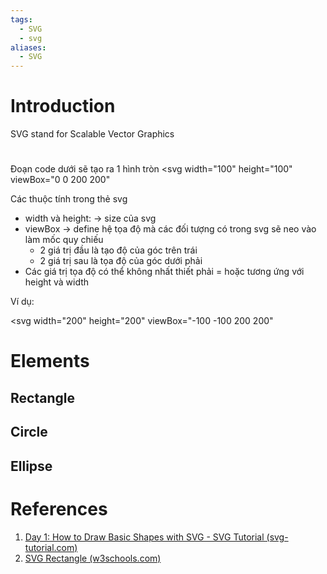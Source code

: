 ```yaml
---
tags:
  - SVG
  - svg
aliases:
  - SVG
---
```

# Introduction

SVG stand for Scalable Vector Graphics

# 

Đoạn code dưới sẽ tạo ra 1 hình tròn
<svg 
  width="100" 
  height="100" 
  viewBox="0 0 200 200"
>
  <circle cx="100" cy="100" r="50" />
</svg>

Các thuộc tính trong thẻ svg
- width và height: -> size của svg
- viewBox -> define hệ tọa độ mà các đối tượng có trong svg sẽ neo vào làm mốc quy chiếu
	- 2 giá trị đầu là tạo độ của góc trên trái
	- 2 giá trị sau là tọa độ của góc dưới phải
- Các giá trị tọa độ có thể không nhất thiết phải = hoặc tương ứng với height và width

Ví dụ:

<svg 
  width="200"
  height="200"
  viewBox="-100 -100 200 200"
>
  <circle 
    cx="0"
    cy="20"
    r="70"
    fill="#D1495B" 
  />
</svg>


# Elements

## Rectangle

## Circle

## Ellipse

# References
1. [Day 1: How to Draw Basic Shapes with SVG - SVG Tutorial (svg-tutorial.com)](https://svg-tutorial.com/svg/basic-shapes)
2. [SVG Rectangle (w3schools.com)](https://www.w3schools.com/graphics/svg_rect.asp)